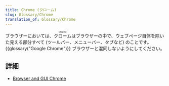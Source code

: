```yaml
---
title: Chrome (クローム)
slug: Glossary/Chrome
translation_of: Glossary/Chrome
---
```

<p>ブラウザーにおいては、<ruby>クローム<rp> (</rp><rt>chrome</rt><rp>) </rp></ruby>はブラウザーの中で、ウェブページ自体を除いた見える部分すべて (ツールバー、メニューバー、タブなど) のことです。 {{glossary("Google Chrome")}} ブラウザーと混同しないようにしてください。</p>

<h2 id="Learn_more" name="Learn_more">詳細</h2>

<ul>
 <li><a href="http://www.nngroup.com/articles/browser-and-gui-chrome/">Browser and GUI Chrome</a></li>
</ul>
